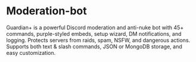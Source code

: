 # Moderation-bot
Guardian+ is a powerful Discord moderation and anti-nuke bot with 45+ commands, purple-styled embeds, setup wizard, DM notifications, and logging. Protects servers from raids, spam, NSFW, and dangerous actions. Supports both text &amp; slash commands, JSON or MongoDB storage, and easy customization.
